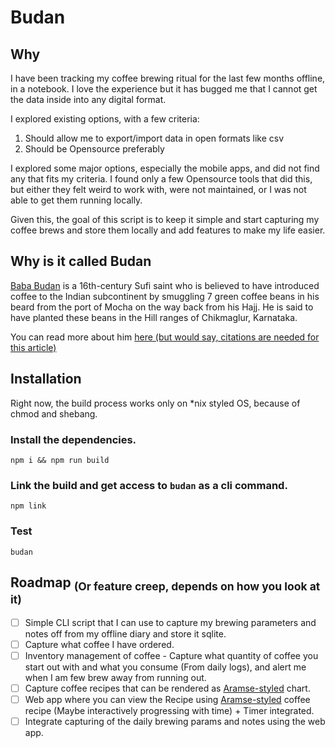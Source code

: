 # Budan

## Why

I have been tracking my coffee brewing ritual for the last few months offline, in a notebook.
I love the experience but it has bugged me that I cannot get the data inside into any digital format.

I explored existing options, with a few criteria:

1. Should allow me to export/import data in open formats like csv
2. Should be Opensource preferably

I explored some major options, especially the mobile apps, and did not find any that fits my criteria.
I found only a few Opensource tools that did this, but either they felt weird to work with, were not maintained, or I was not able to get them running locally.

Given this, the goal of this script is to keep it simple and start capturing my coffee brews and store them locally and add features to make my life easier.

## Why is it called Budan

[Baba Budan](https://en.wikipedia.org/wiki/Baba_Budan) is a 16th-century Sufi saint who is believed to have introduced coffee to the Indian subcontinent by smuggling 7 green coffee beans in his beard from the port of Mocha on the way back from his Hajj.
He is said to have planted these beans in the Hill ranges of Chikmaglur, Karnataka.

You can read more about him [here (but would say, citations are needed for this article)](https://www.coffees.gr/baba-budan-story/)

## Installation

Right now, the build process works only on \*nix styled OS, because of chmod and shebang.

### Install the dependencies.

`npm i && npm run build`

### Link the build and get access to `budan` as a cli command.

`npm link`

### Test

`budan`

## Roadmap <sub>(Or feature creep, depends on how you look at it) </sub>

- [ ] Simple CLI script that I can use to capture my brewing parameters and notes off from my offline diary and store it sqlite.
- [ ] Capture what coffee I have ordered.
- [ ] Inventory management of coffee - Capture what quantity of coffee you start out with and what you consume (From daily logs), and alert me when I am few brew away from running out.
- [ ] Capture coffee recipes that can be rendered as [Aramse-styled](https://aramse.coffee/recipe/) chart.
- [ ] Web app where you can view the Recipe using [Aramse-styled](https://aramse.coffee/recipe/) coffee recipe (Maybe interactively progressing with time) + Timer integrated.
- [ ] Integrate capturing of the daily brewing params and notes using the web app.
